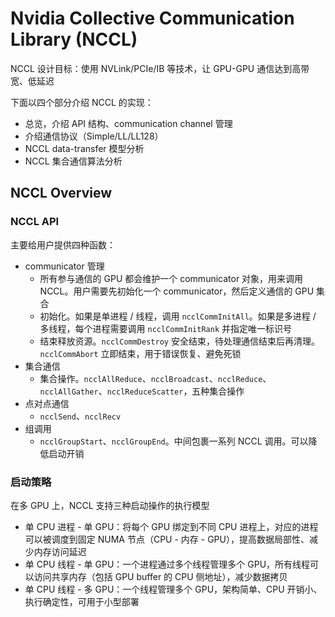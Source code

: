 # Nvidia Collective Communication Library (NCCL)

NCCL 设计目标：使用 NVLink/PCIe/IB 等技术，让 GPU-GPU 通信达到高带宽、低延迟

下面以四个部分介绍 NCCL 的实现：

- 总览，介绍 API 结构、communication channel 管理
- 介绍通信协议（Simple/LL/LL128）
- NCCL data-transfer 模型分析
- NCCL 集合通信算法分析

## NCCL Overview

### NCCL API

主要给用户提供四种函数：

- communicator 管理
  - 所有参与通信的 GPU 都会维护一个 communicator 对象，用来调用 NCCL。用户需要先初始化一个 communicator，然后定义通信的 GPU 集合
  - 初始化。如果是单进程 / 线程，调用 `ncclCommInitAll`。如果是多进程 / 多线程，每个进程需要调用 `ncclCommInitRank` 并指定唯一标识号
  - 结束释放资源。`ncclCommDestroy` 安全结束，待处理通信结束后再清理。`ncclCommAbort` 立即结束，用于错误恢复、避免死锁
- 集合通信
  - 集合操作。`ncclAllReduce`、`ncclBroadcast`、`ncclReduce`、`ncclAllGather`、`ncclReduceScatter`，五种集合操作
- 点对点通信
  - `ncclSend`、`ncclRecv`
- 组调用
  - `ncclGroupStart`、`ncclGroupEnd`。中间包裹一系列 NCCL 调用。可以降低启动开销

### 启动策略

在多 GPU 上，NCCL 支持三种启动操作的执行模型

- 单 CPU 进程 - 单 GPU：将每个 GPU 绑定到不同 CPU 进程上，对应的进程可以被调度到固定 NUMA 节点（CPU - 内存 - GPU），提高数据局部性、减少内存访问延迟
- 单 CPU 线程 - 单 GPU：一个进程通过多个线程管理多个 GPU，所有线程可以访问共享内存（包括 GPU buffer 的 CPU 侧地址），减少数据拷贝
- 单 CPU 线程 - 多 GPU：一个线程管理多个 GPU，架构简单、CPU 开销小、执行确定性，可用于小型部署